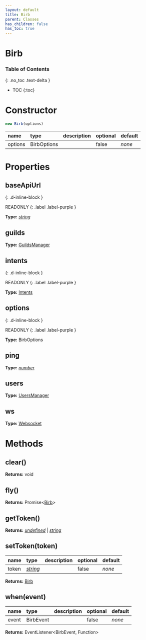 ```yaml
---
layout: default
title: Birb
parent: Classes
has_children: false
has_toc: true
---
```


# Birb
### Table of Contents
{: .no_toc .text-delta }

- TOC
{:toc}
# Constructor
```js
new Birb(options)
```

| name | type | description | optional | default |
|:-----|:-----|:------------|:---------|:--------|
| options | BirbOptions |   | false | *none* |

# Properties
## baseApiUrl
{: .d-inline-block }

READONLY
{: .label .label-purple }

**Type:** *[string](https://developer.mozilla.org/en-US/docs/Web/JavaScript/Reference/Global_Objects/string)*

## guilds
**Type:** [GuildsManager](/classes/GuildsManager)

## intents
{: .d-inline-block }

READONLY
{: .label .label-purple }

**Type:** [Intents](/classes/Intents)

## options
{: .d-inline-block }

READONLY
{: .label .label-purple }

**Type:** BirbOptions

## ping
**Type:** *[number](https://developer.mozilla.org/en-US/docs/Web/JavaScript/Reference/Global_Objects/number)*

## users
**Type:** [UsersManager](/classes/UsersManager)

## ws
**Type:** [Websocket](/classes/Websocket)

# Methods
## clear()
**Returns:** void

## fly()
**Returns:** Promise<[Birb](/classes/Birb)>

## getToken()
**Returns:** *[undefined](https://developer.mozilla.org/en-US/docs/Web/JavaScript/Reference/Global_Objects/undefined)* \| *[string](https://developer.mozilla.org/en-US/docs/Web/JavaScript/Reference/Global_Objects/string)*

## setToken(token)
| name | type | description | optional | default |
|:-----|:-----|:------------|:---------|:--------|
| token | *[string](https://developer.mozilla.org/en-US/docs/Web/JavaScript/Reference/Global_Objects/string)* |   | false | *none* |

**Returns:** [Birb](/classes/Birb)

## when(event)
| name | type | description | optional | default |
|:-----|:-----|:------------|:---------|:--------|
| event | BirbEvent |   | false | *none* |

**Returns:** EventListener<BirbEvent, Function>


